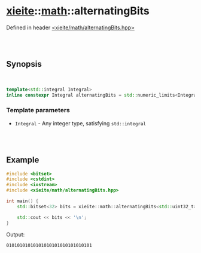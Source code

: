 # [xieite](../../README.md)::[math](../math.md)::alternatingBits
Defined in header [<xieite/math/alternatingBits.hpp>](../../include/xieite/math/alternatingBits.hpp)

<br/><br/>

## Synopsis

<br/>

```cpp
template<std::integral Integral>
inline constexpr Integral alternatingBits = std::numeric_limits<Integral>::max() / 3;
```
### Template parameters
- `Integral` - Any integer type, satisfying `std::integral`

<br/><br/>

## Example
```cpp
#include <bitset>
#include <cstdint>
#include <iostream>
#include <xieite/math/alternatingBits.hpp>

int main() {
	std::bitset<32> bits = xieite::math::alternatingBits<std::uint32_t>;

	std::cout << bits << '\n';
}
```
Output:
```
01010101010101010101010101010101
```
